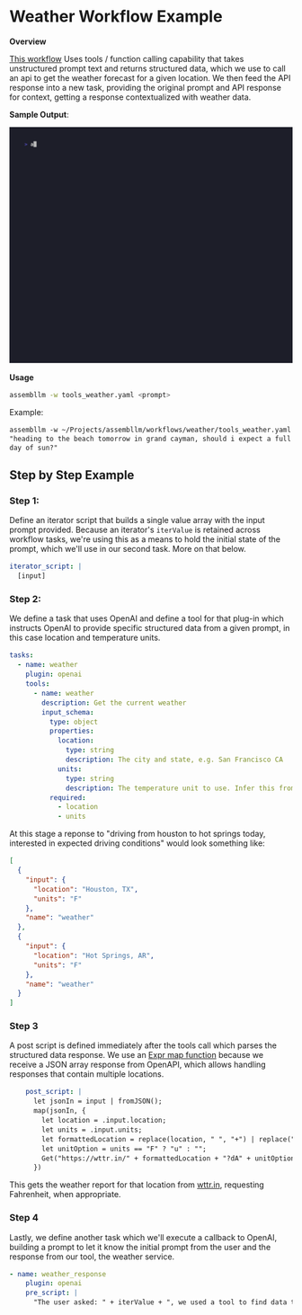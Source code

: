 # Weather Workflow Example

**Overview**

[This workflow](./tools_weather.yaml) Uses tools / function calling capability that takes unstructured prompt text and returns structured data, which we use to call an api to get the weather forecast for a given location. We then feed the API response into a new task, providing the original prompt and API response for context, getting a response contextualized with weather data.

**Sample Output**:

![weather](weather.gif)

**Usage**

```sh
assembllm -w tools_weather.yaml <prompt>
```

Example:

```
assembllm -w ~/Projects/assembllm/workflows/weather/tools_weather.yaml "heading to the beach tomorrow in grand cayman, should i expect a full day of sun?"
```

## Step by Step Example

### Step 1: 

Define an iterator script that builds a single value array with the input prompt provided.  Because an iterator's `iterValue` is retained across workflow tasks, we're using this as a means to hold the initial state of the prompt, which we'll use in our second task.  More on that below.

```yaml
iterator_script: |
  [input]
```

### Step 2:

We define a task that uses OpenAI and define a tool for that plug-in which instructs OpenAI to provide specific structured data from a given prompt, in this case location and temperature units.

```yaml
tasks:
  - name: weather
    plugin: openai
    tools:
      - name: weather
        description: Get the current weather
        input_schema:
          type: object
          properties:
            location:
              type: string
              description: The city and state, e.g. San Francisco CA
            units:
              type: string
              description: The temperature unit to use. Infer this from the users location. e.g. F or C.
          required:
            - location
            - units
```

At this stage a reponse to "driving from houston to hot springs today, interested in expected driving conditions" would look something like:

```json
[
  {
    "input": {
      "location": "Houston, TX",
      "units": "F"
    },
    "name": "weather"
  },
  {
    "input": {
      "location": "Hot Springs, AR",
      "units": "F"
    },
    "name": "weather"
  }
]
```

### Step 3

A post script is defined immediately after the tools call which parses the structured data response.  We use an [Expr map function](https://expr-lang.org/docs/language-definition#map) because we receive a JSON array response from OpenAPI, which allows handling responses that contain multiple locations.

```yaml
    post_script: |
      let jsonIn = input | fromJSON();
      map(jsonIn, {
        let location = .input.location;
        let units = .input.units;
        let formattedLocation = replace(location, " ", "+") | replace(",", "");
        let unitOption = units == "F" ? "u" : "";
        Get("https://wttr.in/" + formattedLocation + "?dA" + unitOption)
      })
```

This gets the weather report for that location from [wttr.in](https://wttr.in), requesting Fahrenheit, when appropriate.

### Step 4

Lastly, we define another task which we'll execute a callback to OpenAI, building a prompt to let it know the initial prompt from the user and the response from our tool, the weather service.

```yaml
- name: weather_response
    plugin: openai
    pre_script: |
      "The user asked: " + iterValue + ", we used a tool to find data to help answer, please summarize for them: " + input
```
